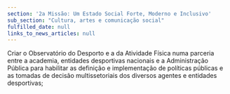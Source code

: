 ```yaml
---
section: '2a Missão: Um Estado Social Forte, Moderno e Inclusivo'
sub_section: "Cultura, artes e comunicação social"
fulfilled_date: null
links_to_news_articles: null
---
```


Criar o Observatório do Desporto e a da Atividade Física numa parceria entre a academia, entidades desportivas nacionais e a Administração Pública para habilitar as definição e implementação de políticas públicas e as tomadas de decisão multissetoriais dos diversos agentes e entidades desportivas;